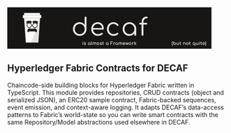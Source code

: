 [![Banner](./workdocs/assets/Banner.png)](https://decaf-ts.github.io/ts-workspace/)
## Hyperledger Fabric Contracts for DECAF

Chaincode-side building blocks for Hyperledger Fabric written in TypeScript. This module provides repositories, CRUD contracts (object and serialized JSON), an ERC20 sample contract, Fabric-backed sequences, event emission, and context-aware logging. It adapts DECAF’s data-access patterns to Fabric’s world-state so you can write smart contracts with the same Repository/Model abstractions used elsewhere in DECAF.
